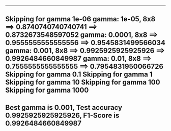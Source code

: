 --------------------------------------------------
Skipping for gamma 1e-06
gamma: 1e-05, 8x8 ==> 0.8740740740740741 ==> 0.8732673548597052
gamma: 0.0001, 8x8 ==> 0.9555555555555556 ==> 0.9545831499566034
gamma: 0.001, 8x8 ==> 0.9925925925925926 ==> 0.9926484660849987
gamma: 0.01, 8x8 ==> 0.7555555555555555 ==> 0.7954831950066726
Skipping for gamma 0.1
Skipping for gamma 1
Skipping for gamma 10
Skipping for gamma 100
Skipping for gamma 1000
--------------------------------------------------
Best gamma is 0.001, Test accuracy 0.9925925925925926, F1-Score is 0.9926484660849987
--------------------------------------------------
